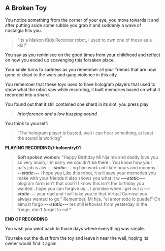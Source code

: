 ## A Broken Toy

You notice something from the corner of your eye, you move towards it and after putting aside some rubble you grab it and suddenly a wave of nostalgia hits you.

> "Its a Maikon Kids Recorder robot, i used to own one of these as a kid!"

You say as you reminisce on the good times from your childhood and reflect on how you ended up scavenging this forsaken place.

Your smile turns to sadness as you remember all your friends that are now gone or dead to the wars and gang violence in this city.

You remember that these toys used to have hologram players that used to show what the robot saw while recording, it built memories based on what it recorded into a shard.

You found out that it still contained one shard in its slot, you press play.

> ***Interference and a low buzzing sound***

You think to yourself:

> "The hologram player is busted, wait i can hear something, at least the sound is working"

**PLAYING RECORDING//:holoentry01**

> **Soft spoken women:** "Happy Birthday Mi hija me and daddy love you so very much, i'm sorry we couldn't be there.. You know how your pa's job is alw ***---static---*** ng him work until late hours and mommy ***---static---***
> I hope you Like this robot, it will save your memories you make with your friends it also shows you what it w ***---static---*** ologram form isn't that cool?!
> I know this isn't the birthday you wanted...hope you can forgive us... I promise when i get out o ***---static---*** your dad and i will take you to that Virtual Carnival you always wanted to go."
>  Remember, Mi hija, "el amor todo lo puede!"
> Oh almost forgo ***---static---*** res still leftovers from yesterday in the fridge, don't forget to eat!"

**END OF RECORDING**

You wish you went back to those days where everything was simple.

You take out the dust from the toy and leave it near the wall, hoping its owner would find it again.
